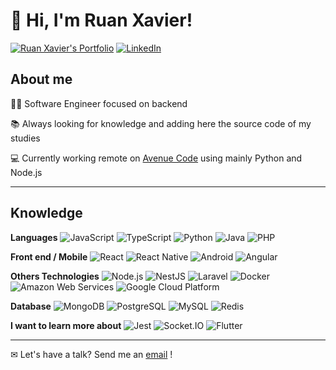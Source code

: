 # 👋 Hi, I'm Ruan Xavier!

[![Ruan Xavier's Portfolio](https://img.shields.io/static/v1?label=My%20portfolio&message=%20&color=d39176&style=flat-square&logoColor=white&logo=Github-Actions)](https://ruandsx.github.io/)
[![LinkedIn](https://img.shields.io/static/v1?label=LinkedIn&message=%20&color=blue&logo=LinkedIn&style=flat-square&logoColor=white)](https://www.linkedin.com/in/ruan-xavier)

## About me

👨‍💻 Software Engineer focused on backend

📚 Always looking for knowledge and adding here the source code of my studies

💻 Currently working remote on [Avenue Code](https://www.avenuecode.com/) using mainly Python and Node.js

---
## Knowledge

**Languages**
![JavaScript](https://img.shields.io/badge/-JavaScript-black?logo=javascript)
![TypeScript](https://img.shields.io/badge/-TypeScript-black?logo=typescript)
![Python](https://img.shields.io/badge/-Python-black?logo=Python)
![Java](https://img.shields.io/badge/-Java-black?logo=java)
![PHP](https://img.shields.io/badge/-PHP-black?logo=php&logoColor=white)


**Front end / Mobile**
![React](https://img.shields.io/badge/-React-black?logo=react)
![React Native](https://img.shields.io/badge/-ReactNative-black?logo=react)
![Android](https://img.shields.io/badge/-Android-black?logo=Android)
![Angular](https://img.shields.io/badge/-Angular-black?logo=Angular)

**Others Technologies**
![Node.js](https://img.shields.io/badge/-Node.js-black?logo=Node.js)
![NestJS](https://img.shields.io/badge/-NestJS-black?logo=NestJS)
![Laravel](https://img.shields.io/badge/-Laravel-black?logo=Laravel)
![Docker](https://img.shields.io/badge/-Docker-black?logo=docker)
![Amazon Web Services](https://img.shields.io/badge/-AWS-black?logo=Amazon)
![Google Cloud Platform](https://img.shields.io/badge/-GCP-black?logo=Google-Cloud)


**Database**
![MongoDB](https://img.shields.io/badge/-MongoDB-black?logo=mongodb)
![PostgreSQL](https://img.shields.io/badge/-PostgreSQL-black?logo=postgresql)
![MySQL](https://img.shields.io/badge/-MySQL-black?logo=mysql)
![Redis](https://img.shields.io/badge/-Redis-black?logo=redis)

**I want to learn more about**
![Jest](https://img.shields.io/badge/-Jest-black?logo=Jest)
![Socket.IO](https://img.shields.io/badge/-Socket.IO-black?logo=Socket.IO)
![Flutter](https://img.shields.io/badge/-Flutter-black?logo=Flutter)


---
✉ Let's have a talk? Send me an [email](mailto:ruandsxavier@gmail.com) !
